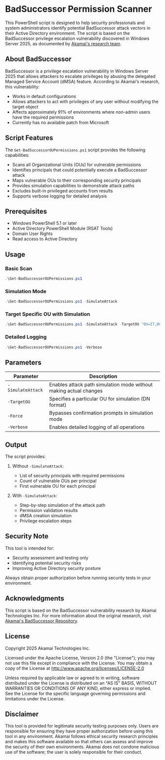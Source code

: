 # BadSuccessor Permission Scanner

This PowerShell script is designed to help security professionals and system administrators identify potential BadSuccessor attack vectors in their Active Directory environment. The script is based on the BadSuccessor privilege escalation vulnerability discovered in Windows Server 2025, as documented by [Akamai's research team](https://github.com/akamai/BadSuccessor).

## About BadSuccessor

BadSuccessor is a privilege escalation vulnerability in Windows Server 2025 that allows attackers to escalate privileges by abusing the delegated Managed Service Account (dMSA) feature. According to Akamai's research, this vulnerability:

- Works in default configurations
- Allows attackers to act with privileges of any user without modifying the target object
- Affects approximately 91% of environments where non-admin users have the required permissions
- Currently has no available patch from Microsoft

## Script Features

The `Get-BadSuccessorOUPermissions.ps1` script provides the following capabilities:

- Scans all Organizational Units (OUs) for vulnerable permissions
- Identifies principals that could potentially execute a BadSuccessor attack
- Maps vulnerable OUs to their corresponding security principals
- Provides simulation capabilities to demonstrate attack paths
- Excludes built-in privileged accounts from results
- Supports verbose logging for detailed analysis

## Prerequisites

- Windows PowerShell 5.1 or later
- Active Directory PowerShell Module (RSAT Tools)
- Domain User Rights
- Read access to Active Directory

## Usage

### Basic Scan
```powershell
.\Get-BadSuccessorOUPermissions.ps1
```

### Simulation Mode
```powershell
.\Get-BadSuccessorOUPermissions.ps1 -SimulateAttack
```

### Target Specific OU with Simulation
```powershell
.\Get-BadSuccessorOUPermissions.ps1 -SimulateAttack -TargetOU "OU=IT,DC=contoso,DC=com"
```

### Detailed Logging
```powershell
.\Get-BadSuccessorOUPermissions.ps1 -Verbose
```

## Parameters

| Parameter | Description |
|-----------|-------------|
| `-SimulateAttack` | Enables attack path simulation mode without making actual changes |
| `-TargetOU` | Specifies a particular OU for simulation (DN format) |
| `-Force` | Bypasses confirmation prompts in simulation mode |
| `-Verbose` | Enables detailed logging of all operations |

## Output

The script provides:

1. Without `-SimulateAttack`:
   - List of security principals with required permissions
   - Count of vulnerable OUs per principal
   - First vulnerable OU for each principal

2. With `-SimulateAttack`:
   - Step-by-step simulation of the attack path
   - Permission validation results
   - dMSA creation simulation
   - Privilege escalation steps

## Security Note

This tool is intended for:
- Security assessment and testing only
- Identifying potential security risks
- Improving Active Directory security posture

Always obtain proper authorization before running security tests in your environment.

## Acknowledgments

This script is based on the BadSuccessor vulnerability research by Akamai Technologies Inc. For more information about the original research, visit [Akamai's BadSuccessor Repository](https://github.com/akamai/BadSuccessor).

## License

Copyright 2025 Akamai Technologies Inc.

Licensed under the Apache License, Version 2.0 (the "License"); you may not use this file except in compliance with the License. You may obtain a copy of the License at http://www.apache.org/licenses/LICENSE-2.0

Unless required by applicable law or agreed to in writing, software distributed under the License is distributed on an "AS IS" BASIS, WITHOUT WARRANTIES OR CONDITIONS OF ANY KIND, either express or implied. See the License for the specific language governing permissions and limitations under the License.

## Disclaimer

This tool is provided for legitimate security testing purposes only. Users are responsible for ensuring they have proper authorization before using this tool in any environment. Akamai follows ethical security research principles and makes this software available so that others can assess and improve the security of their own environments. Akamai does not condone malicious use of the software; the user is solely responsible for their conduct. 